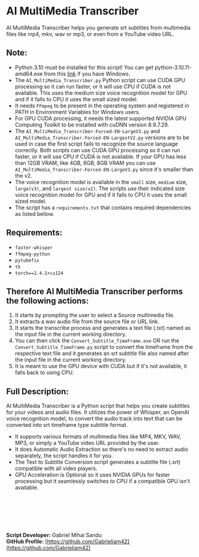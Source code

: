 # AI MultiMedia Transcriber

AI MultiMedia Transcriber helps you generate srt subtitles from multimedia files like mp4, mkv, wav or mp3, or even from a YouTube video URL.

## Note:

- Python 3.10 must be installed for this script! You can get python-3.10.11-amd64.exe from this [link](https://www.python.org/ftp/python/3.10.11/python-3.10.11-amd64.exe) if you have Windows.
- The `AI_MultiMedia_Transcriber.py` Python script can use CUDA GPU processing so it can run faster, or it will use CPU if CUDA is not available. This uses the medium size voice recognition model for GPU and if it falls to CPU it uses the small sized model.
- It needs `FFmpeg` to be present in the operating system and registered in PATH in Environment Variables for Windows users.
- For GPU CUDA processing, it needs the latest supported NVIDIA GPU Computing Toolkit to be installed with cuDNN version 8.9.7.29.
- The `AI_MultiMedia_Transcriber-Forced-EN-LargeV3.py` and `AI_MultiMedia_Transcriber-Forced-EN-LargestV2.py` versions are to be used in case the first script fails to recognize the source language correctly.
  Both scripts can use CUDA GPU processing so it can run faster, or it will use CPU if CUDA is not available. If your GPU has less than 12GB VRAM, like 4GB, 6GB, 8GB VRAM you can use `AI_MultiMedia_Transcriber-Forced-EN-LargeV3.py` since it's smaller than the v2.
- The voice recognition model is available in the `small` size, `medium` size, `large(v3)`, and `largest size(v2)`. The scripts use their indicated size voice recognition model for GPU and if it falls to CPU it uses the small sized model.
- The script has a `requirements.txt` that contains required dependencies as listed bellow.


## Requirements:

- `faster-whisper`
- `ffmpeg-python`
- `pytubefix`
- `tk`
- `torch==2.4.1+cu124`


## Therefore AI MultiMedia Transcriber performs the following actions:

1. It starts by prompting the user to select a Source multimedia file.
2. It extracts a wav audio file from the source file or URL link.
3. It starts the transcribe process and generates a text file (.txt) named as the input file in the current working directory.
4. You can then click the `Convert_Subtitle_TimeFrame.exe` OR run the `Convert_Subtitle_TimeFrame.py` script to convert the timeframe from the respective text file and it generates an srt subtitle file also named after the input file in the current working directory.
5. It is meant to use the GPU device with CUDA but if it's not available, it falls back to using CPU.

## Full Description:


AI MultiMedia Transcriber is a Python script that helps you create subtitles for your videos and audio files. It utilizes the power of Whisper, an OpenAI voice recognition model, to convert the audio track into text that can be converted into srt timeframe type subtitle format.

- It supports various formats of multimedia files like MP4, MKV, WAV, MP3, or simply a YouTube video URL provided by the user.
- It does Automatic Audio Extraction so there's no need to extract audio separately, the script handles it for you.
- The Text to Subtitle Conversion script generates a subtitle file (.srt) compatible with all video players.
- GPU Acceleration is Optional so it uses NVIDIA GPUs for faster processing but it seamlessly switches to CPU if a compatible GPU isn't available.





<br><br>


<br><br>





**Script Developer:** Gabriel Mihai Sandu  
**GitHub Profile:** [https://github.com/Gabrieliam42](https://github.com/Gabrieliam42)
